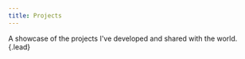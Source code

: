 ```yaml
---
title: Projects
---
```


A showcase of the projects I've developed and shared with the world.
{.lead}
